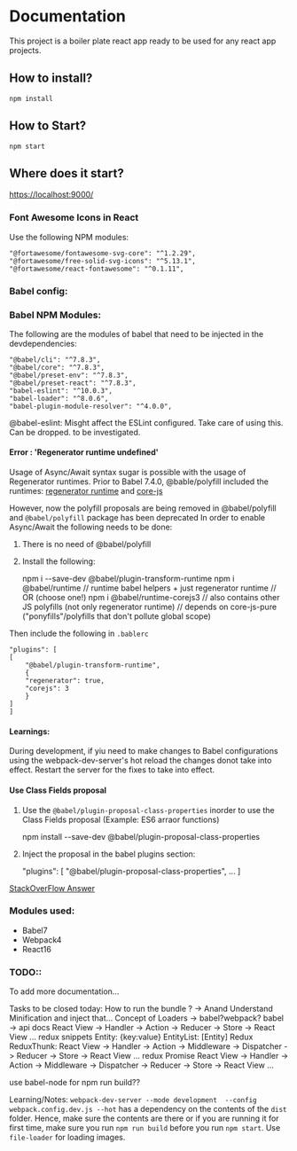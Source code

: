 # Documentation
This project is a boiler plate react app ready to be used for any react app projects.

## How to install?
`npm install`

## How to Start?
`npm start`

## Where does it start?
[https://localhost:9000/](https://localhost:9000/)


### Font Awesome Icons in React
Use the following NPM modules:

    "@fortawesome/fontawesome-svg-core": "^1.2.29",
    "@fortawesome/free-solid-svg-icons": "^5.13.1",
    "@fortawesome/react-fontawesome": "^0.1.11",


### Babel config:

### Babel NPM Modules:
The following are the modules of babel that need to be injected in the devdependencies:

    "@babel/cli": "^7.8.3",
    "@babel/core": "^7.8.3",
    "@babel/preset-env": "^7.8.3",
    "@babel/preset-react": "^7.8.3",
    "babel-eslint": "^10.0.3",
    "babel-loader": "^8.0.6",
    "babel-plugin-module-resolver": "^4.0.0",

@babel-eslint: Misght affect the ESLint configured. Take care of using this. Can be dropped. to be investigated.

#### Error : 'Regenerator runtime undefined'
Usage of Async/Await syntax sugar is possible with the usage of Regenerator runtimes.
Prior to Babel 7.4.0, @bable/polyfill included the runtimes:  [regenerator runtime](https://github.com/facebook/regenerator/blob/master/packages/regenerator-runtime/runtime.js)  and  [core-js](https://github.com/zloirock/core-js)

However, now the polyfill proposals are being removed in @babel/polyfill and `@babel/polyfill` package has been deprecated
In order to enable Async/Await the following needs to be done:
1. There is no need of @babel/polyfill
2. Install the following:

    npm i --save-dev @babel/plugin-transform-runtime 
    npm i @babel/runtime // runtime babel helpers + just regenerator runtime
    // OR (choose one!)
    npm i @babel/runtime-corejs3 
    // also contains other JS polyfills (not only regenerator runtime)
    // depends on core-js-pure ("ponyfills"/polyfills that don't pollute global scope)

Then include the following in `.bablerc` 

    "plugins": [
    [
        "@babel/plugin-transform-runtime",
        {
        "regenerator": true,
        "corejs": 3
        }
    ]
    ]


#### Learnings:
During development, if yiu need to make changes to Babel configurations using the webpack-dev-server's hot reload the changes donot take into effect. Restart the server for the fixes to take into effect.

#### Use Class Fields proposal
1. Use the `@babel/plugin-proposal-class-properties` inorder to use the Class Fields proposal (Example: ES6 arraor functions)

    npm install --save-dev @babel/plugin-proposal-class-properties

2. Inject the proposal in the babel plugins section:

    "plugins": [
      "@babel/plugin-proposal-class-properties",
      ...
    ]

[StackOverFlow Answer](https://stackoverflow.com/questions/53558916/babel-7-referenceerror-regeneratorruntime-is-not-defined)


### Modules used:
- Babel7
- Webpack4
- React16

### TODO::
 To add more documentation...

Tasks to be closed today:
How to run the bundle ? -> Anand
Understand Minification and inject that...
Concept of Loaders -> babel?webpack?
babel -> api docs
React View -> Handler -> Action -> Reducer -> Store -> React View ...
redux snippets
    Entity: {key:value}
    EntityList: [Entity]
Redux
ReduxThunk:
    React View -> Handler -> Action -> Middleware -> Dispatcher -> Reducer -> Store -> React View ...
redux Promise
    React View -> Handler -> Action -> Middleware -> Dispatcher -> Reducer -> Store -> React View ...

use babel-node for npm run build??


Learning/Notes:
`webpack-dev-server --mode development  --config webpack.config.dev.js --hot` has a dependency on the contents of the `dist` folder. Hence, make sure the contents are there or if you are running it for first time, make sure you run `npm run build` before you run `npm start`.
Use `file-loader` for loading images.
